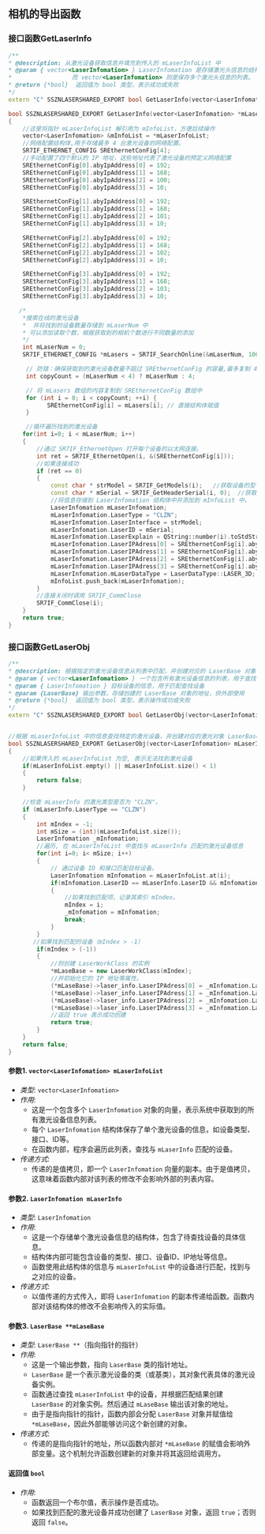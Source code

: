 ## 相机的导出函数

### 接口函数GetLaserInfo

```cpp
/**
* @description: 从激光设备获取信息并填充到传入的 mLaserInfoList 中
* @param { vector<LaserInfomation> } LaserInfomation 是存储激光头信息的结构体
*                 而 vector<LaserInfomation> 则是保存多个激光头信息的列表。
* @return {*bool}  返回值为 bool 类型，表示成功或失败
*/
extern "C" SSZNLASERSHARED_EXPORT bool GetLaserInfo(vector<LaserInfomation> *mLaserInfoList);

bool SSZNLASERSHARED_EXPORT GetLaserInfo(vector<LaserInfomation> *mLaserInfoList)
{
    //这里将指针 mLaserInfoList 解引用为 mInfoList，方便后续操作
    vector<LaserInfomation> &mInfoList = *mLaserInfoList;
    //网络配置结构体,用于存储最多 4 台激光设备的网络配置。
    SR7IF_ETHERNET_CONFIG SREthernetConFig[4];
    //手动配置了四个默认的 IP 地址，这些地址代表了激光设备的预定义网络配置
    SREthernetConFig[0].abyIpAddress[0] = 192;
    SREthernetConFig[0].abyIpAddress[1] = 168;
    SREthernetConFig[0].abyIpAddress[2] = 100;
    SREthernetConFig[0].abyIpAddress[3] = 10;

    SREthernetConFig[1].abyIpAddress[0] = 192;
    SREthernetConFig[1].abyIpAddress[1] = 168;
    SREthernetConFig[1].abyIpAddress[2] = 101;
    SREthernetConFig[1].abyIpAddress[3] = 10;

    SREthernetConFig[2].abyIpAddress[0] = 192;
    SREthernetConFig[2].abyIpAddress[1] = 168;
    SREthernetConFig[2].abyIpAddress[2] = 102;
    SREthernetConFig[2].abyIpAddress[3] = 10;

    SREthernetConFig[3].abyIpAddress[0] = 192;
    SREthernetConFig[3].abyIpAddress[1] = 168;
    SREthernetConFig[3].abyIpAddress[2] = 103;
    SREthernetConFig[3].abyIpAddress[3] = 10;

   /*
    *搜索在线的激光设备
    *  并将找到的设备数量存储到 mLaserNum 中
    * 可以添加读取个数，根据获取到的相机个数进行不同数量的添加
    */
    int mLaserNum = 0;
    SR7IF_ETHERNET_CONFIG *mLasers = SR7IF_SearchOnline(&mLaserNum, 1000);

     // 防错：确保获取到的激光设备数量不超过 SREthernetConFig 的容量,最多复制 4 台设备
     int copyCount = (mLaserNum < 4) ? mLaserNum : 4;

     // 将 mLasers 数组的内容复制到 SREthernetConFig 数组中
     for (int i = 0; i < copyCount; ++i) {
           SREthernetConFig[i] = mLasers[i]; // 直接结构体赋值
     }

     //循环遍历找到的激光设备
    for(int i=0; i < mLaserNum; i++)
    {
        //通过 SR7IF_EthernetOpen 打开每个设备的以太网连接。
        int ret = SR7IF_EthernetOpen(i, &(SREthernetConFig[i]));
        //如果连接成功
        if (ret == 0)
        {
            const char * strModel = SR7IF_GetModels(i);   //获取设备的型号
            const char * mSerial = SR7IF_GetHeaderSerial(i, 0);  //获取设备的序列号
            //将信息存储到 LaserInfomation 结构体中并添加到 mInfoList 中。
            LaserInfomation mLaserInfomation;
            mLaserInfomation.LaserType = "CLZN";
            mLaserInfomation.LaserInterface = strModel;
            mLaserInfomation.LaserID = mSerial;
            mLaserInfomation.LaserExplain = QString::number(i).toStdString();
            mLaserInfomation.LaserIPAdress[0] = SREthernetConFig[i].abyIpAddress[0];
            mLaserInfomation.LaserIPAdress[1] = SREthernetConFig[i].abyIpAddress[1];
            mLaserInfomation.LaserIPAdress[2] = SREthernetConFig[i].abyIpAddress[2];
            mLaserInfomation.LaserIPAdress[3] = SREthernetConFig[i].abyIpAddress[3];
            mLaserInfomation.mLaserDataType = LaserDataType::LASER_3D;
            mInfoList.push_back(mLaserInfomation);
        }
        //连接关闭时调用 SR7IF_CommClose
        SR7IF_CommClose(i);
    }
    return true;
}

```



### 接口函数GetLaserObj

```cpp
/**
* @description: 根据指定的激光设备信息从列表中匹配，并创建对应的 LaserBase 对象
* @param { vector<LaserInfomation> } 一个包含所有激光设备信息的列表，用于查找特定设备
* @param { LaserInfomation } 目标设备的信息，用于匹配查找设备
* @param {LaserBase} 输出参数，存储创建的 LaserBase 对象的地址，供外部使用
* @return {*bool}  返回值为 bool 类型，表示操作成功或失败
*/
extern "C" SSZNLASERSHARED_EXPORT bool GetLaserObj(vector<LaserInfomation> mLaserInfoList, LaserInfomation mLaserInfo, LaserBase **mLaseBase);


//根据 mLaserInfoList 中的信息查找特定的激光设备，并创建对应的激光对象 LaserBase
bool SSZNLASERSHARED_EXPORT GetLaserObj(vector<LaserInfomation> mLaserInfoList, LaserInfomation mLaserInfo, LaserBase **mLaseBase)
{
    //如果传入的 mLaserInfoList 为空, 表示无法找到激光设备
    if(mLaserInfoList.empty() || mLaserInfoList.size() < 1)
    {
        return false;
    }

    //检查 mLaserInfo 的激光类型是否为 "CLZN"。
    if (mLaserInfo.LaserType == "CLZN")
    {
        int mIndex = -1;
        int mSize = (int)(mLaserInfoList.size());
        LaserInfomation _mInfomation;
        //遍历, 在 mLaserInfoList 中查找与 mLaserInfo 匹配的激光设备信息
        for(int i=0; i< mSize; i++)
        {
            // 通过设备 ID 和接口匹配目标设备。
            LaserInfomation mInfomation = mLaserInfoList.at(i);
            if(mInfomation.LaserID == mLaserInfo.LaserID && mInfomation.LaserInterface == mLaserInfo.LaserInterface)
            {
                //如果找到匹配项，记录其索引 mIndex。
                mIndex = i;
                _mInfomation = mInfomation;
                break;
            }
        }
       //如果找到匹配的设备（mIndex > -1）
        if(mIndex > (-1))
        {
            //则创建 LaserWorkClass 的实例
            *mLaseBase = new LaserWorkClass(mIndex);
            //并初始化它的 IP 地址等属性。
            (*mLaseBase)->laser_info.LaserIPAdress[0] = _mInfomation.LaserIPAdress[0];
            (*mLaseBase)->laser_info.LaserIPAdress[1] = _mInfomation.LaserIPAdress[1];
            (*mLaseBase)->laser_info.LaserIPAdress[2] = _mInfomation.LaserIPAdress[2];
            (*mLaseBase)->laser_info.LaserIPAdress[3] = _mInfomation.LaserIPAdress[3];
            //返回 true 表示成功创建
            return true;
        }
    }
    return false;
}
```

#### 参数1. `vector<LaserInfomation> mLaserInfoList`
- *类型*: `vector<LaserInfomation>`
- *作用*: 
  - 这是一个包含多个 `LaserInfomation` 对象的向量，表示系统中获取到的所有激光设备信息列表。
  - 每个 `LaserInfomation` 结构体保存了单个激光设备的信息，如设备类型、接口、ID等。
  - 在函数内部，程序会遍历此列表，查找与 `mLaserInfo` 匹配的设备。
- *传递方式*: 
  - 传递的是值拷贝，即一个 `LaserInfomation` 向量的副本。由于是值拷贝，这意味着函数内部对该列表的修改不会影响外部的列表内容。

#### 参数2. `LaserInfomation mLaserInfo`
- *类型*: `LaserInfomation`
- *作用*: 
  - 这是一个存储单个激光设备信息的结构体，包含了待查找设备的具体信息。
  - 结构体内部可能包含设备的类型、接口、设备ID、IP地址等信息。
  - 函数使用此结构体的信息与 `mLaserInfoList` 中的设备进行匹配，找到与之对应的设备。
- *传递方式*: 
  - 以值传递的方式传入，即将 `LaserInfomation` 的副本传递给函数。函数内部对该结构体的修改不会影响传入的实际值。

#### 参数3. `LaserBase **mLaseBase`
- *类型*: `LaserBase **`（指向指针的指针）
- *作用*: 
  - 这是一个输出参数，指向 `LaserBase` 类的指针地址。
  - `LaserBase` 是一个表示激光设备的类（或基类），其对象代表具体的激光设备实例。
  - 函数通过查找 `mLaserInfoList` 中的设备，并根据匹配结果创建 `LaserBase` 的对象实例。然后通过 `mLaseBase` 输出该对象的地址。
  - 由于是指向指针的指针，函数内部会分配 `LaserBase` 对象并赋值给 `*mLaseBase`，因此外部能够访问这个新创建的对象。
- *传递方式*: 
  - 传递的是指向指针的地址，所以函数内部对 `*mLaseBase` 的赋值会影响外部变量。这个机制允许函数创建新的对象并将其返回给调用方。

#### 返回值 `bool`
- *作用*: 
  - 函数返回一个布尔值，表示操作是否成功。
  - 如果找到匹配的激光设备并成功创建了 `LaserBase` 对象，返回 `true`；否则返回 `false`。

